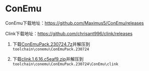 # ConEmu

ConEmu下载地址：<https://github.com/Maximus5/ConEmu/releases>

Clink下载地址：<https://github.com/chrisant996/clink/releases>

1. 下载[ConEmuPack.230724.7z](https://github.com/Maximus5/ConEmu/releases/download/v23.07.24/ConEmuPack.230724.7z)并解压到`toolchain\conemu\ConEmuPack.230724`

2. 下载[clink.1.6.16.c5eaf9.zip](https://github.com/chrisant996/clink/releases/download/v1.6.16/clink.1.6.16.c5eaf9.zip)并解压到`toolchain\conemu\ConEmuPack.230724\ConEmu\clink`
